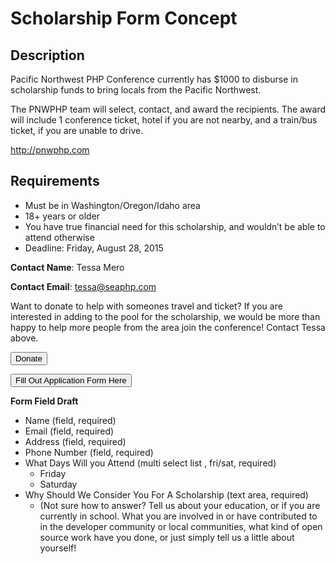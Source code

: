# Scholarship Form Concept

## Description

Pacific Northwest PHP Conference currently has $1000 to disburse in scholarship funds to bring locals from the Pacific Northwest.

The PNWPHP team will select, contact, and award the recipients. The award will include 1 conference ticket, hotel if you are not nearby, and a train/bus ticket, if you are unable to drive.

http://pnwphp.com

## Requirements

* Must be in Washington/Oregon/Idaho area
* 18+ years or older
* You have true financial need for this scholarship, and wouldn’t be able to attend otherwise
* Deadline:  Friday, August 28, 2015

**Contact Name**: Tessa Mero

**Contact Email**: tessa@seaphp.com

Want to donate to help with someones travel and ticket?
If you are interested in adding to the pool for the scholarship, we would be more than happy to help more people from the area join the conference! Contact Tessa above.

<button>Donate</button>

<button>Fill Out Application Form Here</button>

**Form Field Draft**

* Name (field, required)
* Email (field, required)
* Address (field, required)
* Phone Number (field, required)
* What Days Will you Attend (multi select list , fri/sat, required)
  - Friday
  - Saturday
* Why Should We Consider You For A Scholarship  (text area, required)
  - (Not sure how to answer? Tell us about your education, or if you are currently in school. What you are involved in or have contributed to in the developer community or local communities, what kind of open source work have you done, or just simply tell us a little about yourself!

